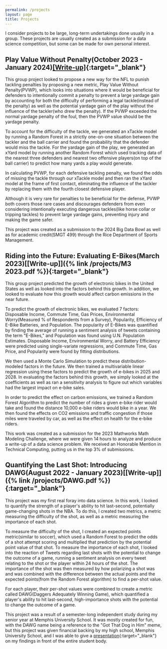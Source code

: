 ```yaml
---
permalink: /projects
layout: page
title: Projects
---
```

I consider projects to be large, long-term undertakings done usually in a group. These projects are usually created as a submission for a data science competition, but some can be made for own personal interest.

## Play Value Without Penalty(October 2023 - January 2024)[[Write-up]](https://www.kaggle.com/code/louzhou/pvwpbigdatabowl){:target="_blank"}

This group project looked to propose a new way for the NFL to punish tackling penalties by proposing a new metric, Play Value Without Penalty(PVWP), which looks into situations where it would be beneficial for defenders to intentionally commit a penalty to prevent a large yardage gain by accounting for both the difficulty of performing a legal tackle(instead of the penalty) as well as the potential yardage gain of the play without the influence of the tackler(who drew the penalty). If the PVWP exceeded the normal yardage penalty of the foul, then the PVWP value should be the yardage penalty.

To account for the difficulty of the tackle, we generated an xTackle model by running a Random Forest in a strictly one-on-one situation between the tackler and the ball carrier and found the probability that the defender would miss the tackle. For the yardage gain of the play, we generated an xYard model by running another Random Forest which used tracking data of the nearest three defenders and nearest two offensive players(on top of the ball carrier) to predict how many yards a play would generate.

In calculating PVWP, for each defensive tackling penalty, we found the odds of missing the tackle through our xTackle model and then ran the xYard model at the frame of first contact, eliminating the influence of the tackler by replacing them with the fourth closest defensive player.

Although it is very rare for penalties to be beneficial for the defense, PVWP both covers those rare cases and discourages defenders from even considering intentionally executing dangerous tackles(like horse collar or tripping tackles) to prevent large yardage gains, preventing injury and making the game safer.

This project was created as a submission to the 2024 Big Data Bowl as well as for academic credit(SMGT 499) through the Rice Department of Sports Management.

## Riding into the Future: Evaluating E-Bikes(March 2023)[[Write-up]]({% link /projects/M3 2023.pdf %}){:target="_blank"}

This group project predicted the growth of electronic bikes in the United States as well as looked into the factors behind this growth. In addition, we looked to evaluate how this growth would affect carbon emissions in the near future.

To predict the growth of electronic bikes, we evaluated 7 factors: Disposable Income, Commute Time, Gas Prices, Environmental Worry(Measured % of Respondents from a Survey), Popularity, Efficiency of E-Bike Batteries, and Population. The popularity of E-Bikes was quantified by finding the average of running a sentiment analysis of tweets containing the term "E-Bikes," and Population was found using U.N. Population Estimates. Disposable Income, Environmental Worry, and Battery Efficiency were predicted using single-variate regressions, and Commute Time, Gas Price, and Popularity were found by fitting distributions. 

We then used a Monte Carlo Simulation to predict these distribution-modeled factors in the future. We then trained a multivariable linear regression using these factors to predict the growth of e-bikes in 2025 and 2028. In evaluating the factors behind this growth, we simply looked at the coefficients as well as ran a sensitivity analysis to figure out which variables had the largest impact on e-bike sales.

In order to predict the effect on carbon emissions, we trained a Random Forest Algorithm to predict the number of rides a given e-bike rider would take and found the distance 10,000 e-bike riders would bike in a year. We then found the effects on CO2 emissions and traffic congestion if those miles were traveled by car, as well as the effect on health for the e-bike riders.

This work was created as a submission for the 2023 Mathworks Math Modeling Challenge, where we were given 14 hours to analyze and produce a write-up of a data science problem. We received an Honorable Mention in Technical Computing, putting us in the top 3% of submissions.

## Quantifying the Last Shot: Introducing DAWG(August 2022 - January 2023)[[Write-up]]({% link /projects/DAWG.pdf %}){:target="_blank"}
This project was my first real foray into data science. In this work, I looked to quantify the strength of a player's ability to hit last-second, potentially game-changing shots in the NBA. To do this, I created two metrics, a metric measuring the difficulty of the shot, as well as a metric measuring the importance of each shot.

To measure the difficulty of the shot, I created an expected points metric(similar to soccer), which used a Random Forest to predict the odds of a shot attempt scoring and multiplied that prediction by the potential point value of that shot. To measure the importance of each shot, I looked into the reaction of Tweets regarding last shots with the potential to change the outcome of a game, running a sentiment analysis on every tweet relating to the shot or the player within 24 hours of the shot. The importance of the shot was then measured by how polarizing a shot was and was combined with the difference between the actual points and the expected points(from the Random Forest algorithm) to find a per-shot value.

For each player, their per-shot values were combined to create a metric called DAWG(Daggers Adequately Winning Game), which quantified a player's ability to hit last-second, high-importance shots with the potential to change the outcome of a game. 

This project was a result of a semester-long independent study during my senior year at Memphis University School. It was mostly created for fun, with the DAWG name being a reference to the "Got That Dog in Him" meme, but this project was given financial backing by my high school, Memphis University School, and I was able to give a [presentation](https://www.musowls.org/news-detail?pk=1414630#){:target="_blank"} on my findings in front of the entire student body.

